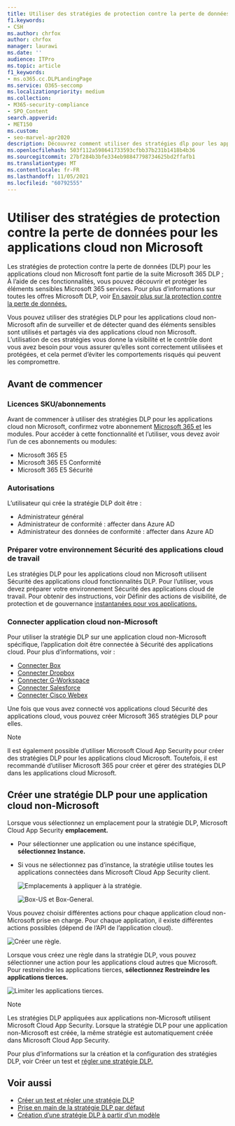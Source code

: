 ```yaml
---
title: Utiliser des stratégies de protection contre la perte de données pour les applications cloud non Microsoft
f1.keywords:
- CSH
ms.author: chrfox
author: chrfox
manager: laurawi
ms.date: ''
audience: ITPro
ms.topic: article
f1_keywords:
- ms.o365.cc.DLPLandingPage
ms.service: O365-seccomp
ms.localizationpriority: medium
ms.collection:
- M365-security-compliance
- SPO_Content
search.appverid:
- MET150
ms.custom:
- seo-marvel-apr2020
description: Découvrez comment utiliser des stratégies dlp pour les applications cloud non Microsoft.
ms.openlocfilehash: 503f112a598641733593cfbb37b231b1418b4b36
ms.sourcegitcommit: 27bf284b3bfe334eb98847798734625bd2ffafb1
ms.translationtype: MT
ms.contentlocale: fr-FR
ms.lasthandoff: 11/05/2021
ms.locfileid: "60792555"
---
```

# <a name="use-data-loss-prevention-policies-for-non-microsoft-cloud-apps"></a>Utiliser des stratégies de protection contre la perte de données pour les applications cloud non Microsoft

Les stratégies de protection contre la perte de données (DLP) pour les applications cloud non Microsoft font partie de la suite Microsoft 365 DLP ; À l’aide de ces fonctionnalités, vous pouvez découvrir et protéger les éléments sensibles Microsoft 365 services. Pour plus d’informations sur toutes les offres Microsoft DLP, voir [En savoir plus sur la protection contre la perte de données.](dlp-learn-about-dlp.md)

Vous pouvez utiliser des stratégies DLP pour les applications cloud non-Microsoft afin de surveiller et de détecter quand des éléments sensibles sont utilisés et partagés via des applications cloud non Microsoft. L’utilisation de ces stratégies vous donne la visibilité et le contrôle dont vous avez besoin pour vous assurer qu’elles sont correctement utilisées et protégées, et cela permet d’éviter les comportements risqués qui peuvent les compromettre.

## <a name="before-you-begin"></a>Avant de commencer

### <a name="skusubscriptions-licensing"></a>Licences SKU/abonnements

Avant de commencer à utiliser des stratégies DLP pour les applications cloud non Microsoft, confirmez votre abonnement [Microsoft 365 et](https://www.microsoft.com/microsoft-365/compare-microsoft-365-enterprise-plans?rtc=1) les modules. Pour accéder à cette fonctionnalité et l’utiliser, vous devez avoir l’un de ces abonnements ou modules:

- Microsoft 365 E5
- Microsoft 365 E5 Conformité
- Microsoft 365 E5 Sécurité

### <a name="permissions"></a>Autorisations
L’utilisateur qui crée la stratégie DLP doit être :

- Administrateur général
- Administrateur de conformité : affecter dans Azure AD
- Administrateur des données de conformité : affecter dans Azure AD

### <a name="prepare-your-cloud-app-security-environment"></a>Préparer votre environnement Sécurité des applications cloud de travail

Les stratégies DLP pour les applications cloud non Microsoft utilisent Sécurité des applications cloud fonctionnalités DLP. Pour l’utiliser, vous devez préparer votre environnement Sécurité des applications cloud de travail. Pour obtenir des instructions, voir Définir des actions de visibilité, de protection et de gouvernance [instantanées pour vos applications.](/cloud-app-security/getting-started-with-cloud-app-security#step-1-set-instant-visibility-protection-and-governance-actions-for-your-apps)

### <a name="connect-a-non-microsoft-cloud-app"></a>Connecter application cloud non-Microsoft

Pour utiliser la stratégie DLP sur une application cloud non-Microsoft spécifique, l’application doit être connectée à Sécurité des applications cloud. Pour plus d’informations, voir :

- [Connecter Box](/cloud-app-security/connect-box-to-microsoft-cloud-app-security)
- [Connecter Dropbox](/cloud-app-security/connect-dropbox-to-microsoft-cloud-app-security)
- [Connecter G-Workspace](/cloud-app-security/connect-google-apps-to-microsoft-cloud-app-security)
- [Connecter Salesforce](/cloud-app-security/connect-salesforce-to-microsoft-cloud-app-security)
- [Connecter Cisco Webex](/cloud-app-security/connect-webex-to-microsoft-cloud-app-security)

Une fois que vous avez connecté vos applications cloud Sécurité des applications cloud, vous pouvez créer Microsoft 365 stratégies DLP pour elles.

> [!NOTE]
> Il est également possible d’utiliser Microsoft Cloud App Security pour créer des stratégies DLP pour les applications cloud Microsoft. Toutefois, il est recommandé d’utiliser Microsoft 365 pour créer et gérer des stratégies DLP dans les applications cloud Microsoft.

## <a name="create-a-dlp-policy-to-a-non-microsoft-cloud-app"></a>Créer une stratégie DLP pour une application cloud non-Microsoft

Lorsque vous sélectionnez un emplacement pour la stratégie DLP, Microsoft Cloud App Security **emplacement.**

- Pour sélectionner une application ou une instance spécifique, **sélectionnez Instance.**
- Si vous ne sélectionnez pas d’instance, la stratégie utilise toutes les applications connectées dans Microsoft Cloud App Security client.

   ![Emplacements à appliquer à la stratégie.](../media/1-dlp-non-microsoft-cloud-app-choose-instance.png)

   ![Box-US et Box-General.](../media/2-dlp-non-microsoft-cloud-app-box.png)

Vous pouvez choisir différentes actions pour chaque application cloud non-Microsoft prise en charge. Pour chaque application, il existe différentes actions possibles (dépend de l’API de l’application cloud).

![Créer une règle.](../media/3-dlp-non-microsoft-cloud-app-create-rule.png)

Lorsque vous créez une règle dans la stratégie DLP, vous pouvez sélectionner une action pour les applications cloud autres que Microsoft. Pour restreindre les applications tierces, **sélectionnez Restreindre les applications tierces.**

![Limiter les applications tierces.](../media/4-dlp-non-microsoft-cloud-app-restrict-third-party-apps.png)

> [!NOTE]
> Les stratégies DLP appliquées aux applications non-Microsoft utilisent Microsoft Cloud App Security. Lorsque la stratégie DLP pour une application non-Microsoft est créée, la même stratégie est automatiquement créée dans Microsoft Cloud App Security.

Pour plus d’informations sur la création et la configuration des stratégies DLP, voir Créer un test et [régler une stratégie DLP.](./create-test-tune-dlp-policy.md)

## <a name="see-also"></a>Voir aussi

- [Créer un test et régler une stratégie DLP](./create-test-tune-dlp-policy.md)
- [Prise en main de la stratégie DLP par défaut](./get-started-with-the-default-dlp-policy.md)
- [Création d’une stratégie DLP à partir d’un modèle](./create-a-dlp-policy-from-a-template.md)
